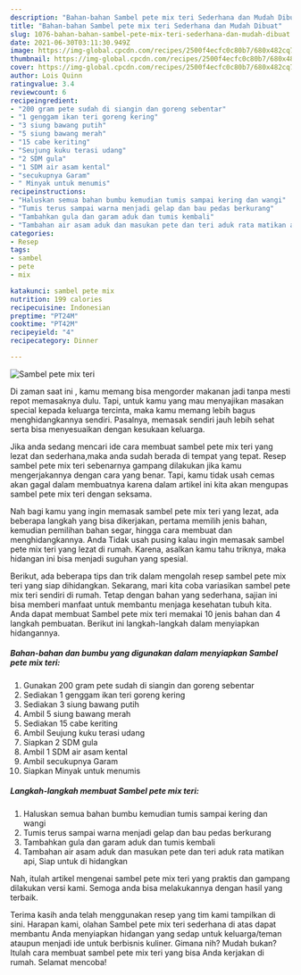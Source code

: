 ```yaml
---
description: "Bahan-bahan Sambel pete mix teri Sederhana dan Mudah Dibuat"
title: "Bahan-bahan Sambel pete mix teri Sederhana dan Mudah Dibuat"
slug: 1076-bahan-bahan-sambel-pete-mix-teri-sederhana-dan-mudah-dibuat
date: 2021-06-30T03:11:30.949Z
image: https://img-global.cpcdn.com/recipes/2500f4ecfc0c80b7/680x482cq70/sambel-pete-mix-teri-foto-resep-utama.jpg
thumbnail: https://img-global.cpcdn.com/recipes/2500f4ecfc0c80b7/680x482cq70/sambel-pete-mix-teri-foto-resep-utama.jpg
cover: https://img-global.cpcdn.com/recipes/2500f4ecfc0c80b7/680x482cq70/sambel-pete-mix-teri-foto-resep-utama.jpg
author: Lois Quinn
ratingvalue: 3.4
reviewcount: 6
recipeingredient:
- "200 gram pete sudah di siangin dan goreng sebentar"
- "1 genggam ikan teri goreng kering"
- "3 siung bawang putih"
- "5 siung bawang merah"
- "15 cabe keriting"
- "Seujung kuku terasi udang"
- "2 SDM gula"
- "1 SDM air asam kental"
- "secukupnya Garam"
- " Minyak untuk menumis"
recipeinstructions:
- "Haluskan semua bahan bumbu kemudian tumis sampai kering dan wangi"
- "Tumis terus sampai warna menjadi gelap dan bau pedas berkurang"
- "Tambahkan gula dan garam aduk dan tumis kembali"
- "Tambahan air asam aduk dan masukan pete dan teri aduk rata matikan api, Siap untuk di hidangkan"
categories:
- Resep
tags:
- sambel
- pete
- mix

katakunci: sambel pete mix 
nutrition: 199 calories
recipecuisine: Indonesian
preptime: "PT24M"
cooktime: "PT42M"
recipeyield: "4"
recipecategory: Dinner

---
```



![Sambel pete mix teri](https://img-global.cpcdn.com/recipes/2500f4ecfc0c80b7/680x482cq70/sambel-pete-mix-teri-foto-resep-utama.jpg)

Di zaman  saat ini , kamu memang bisa mengorder makanan jadi tanpa mesti repot memasaknya dulu. Tapi, untuk kamu yang mau menyajikan masakan special kepada keluarga tercinta, maka kamu memang lebih bagus menghidangkannya sendiri. Pasalnya, memasak sendiri jauh lebih sehat serta bisa menyesuaikan dengan kesukaan keluarga.

Jika anda sedang mencari ide cara membuat sambel pete mix teri yang lezat dan sederhana,maka anda sudah berada di tempat yang tepat. Resep sambel pete mix teri  sebenarnya gampang dilakukan jika kamu mengerjakannya dengan cara yang benar. Tapi, kamu tidak usah cemas akan gagal dalam membuatnya 
karena dalam artikel ini kita akan mengupas sambel pete mix teri dengan seksama.  



Nah bagi kamu yang ingin memasak sambel pete mix teri yang lezat, ada beberapa langkah yang bisa dikerjakan, pertama memilih jenis bahan, kemudian pemilihan bahan segar, hingga cara membuat dan menghidangkannya. Anda Tidak usah pusing kalau ingin memasak sambel pete mix teri yang lezat di rumah. Karena, asalkan kamu  tahu triknya, maka hidangan ini bisa menjadi suguhan yang spesial.

Berikut, ada beberapa tips dan trik dalam mengolah resep sambel pete mix teri yang siap dihidangkan. Sekarang, mari kita coba variasikan sambel pete mix teri sendiri di rumah. Tetap dengan bahan yang sederhana, sajian ini bisa memberi manfaat untuk membantu menjaga kesehatan tubuh kita. Anda dapat membuat Sambel pete mix teri memakai 10 jenis bahan dan 4 langkah pembuatan. Berikut ini langkah-langkah dalam menyiapkan hidangannya.

<!--inarticleads1-->

##### Bahan-bahan dan bumbu yang digunakan dalam menyiapkan Sambel pete mix teri:

1. Gunakan 200 gram pete sudah di siangin dan goreng sebentar
1. Sediakan 1 genggam ikan teri goreng kering
1. Sediakan 3 siung bawang putih
1. Ambil 5 siung bawang merah
1. Sediakan 15 cabe keriting
1. Ambil Seujung kuku terasi udang
1. Siapkan 2 SDM gula
1. Ambil 1 SDM air asam kental
1. Ambil secukupnya Garam
1. Siapkan  Minyak untuk menumis




<!--inarticleads2-->

##### Langkah-langkah membuat Sambel pete mix teri:

1. Haluskan semua bahan bumbu kemudian tumis sampai kering dan wangi
1. Tumis terus sampai warna menjadi gelap dan bau pedas berkurang
1. Tambahkan gula dan garam aduk dan tumis kembali
1. Tambahan air asam aduk dan masukan pete dan teri aduk rata matikan api, Siap untuk di hidangkan




Nah, itulah artikel mengenai  sambel pete mix teri  yang praktis dan gampang dilakukan versi kami. Semoga anda bisa melakukannya dengan hasil yang terbaik. 

Terima kasih anda telah menggunakan resep yang tim kami tampilkan di sini. Harapan kami, olahan  Sambel pete mix teri sederhana di atas dapat membantu Anda menyiapkan hidangan yang sedap untuk keluarga/teman ataupun menjadi ide untuk berbisnis kuliner. Gimana nih? Mudah bukan? Itulah cara membuat sambel pete mix teri yang bisa Anda kerjakan di rumah. Selamat mencoba!


